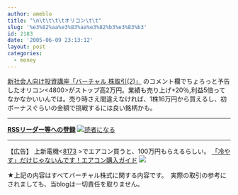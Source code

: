 ```yaml
---
author: ameblo
title: "\n\t\t\t\tオリコン\t\t"
slug: '%e3%82%aa%e3%83%aa%e3%82%b3%e3%83%b3'
id: 2183
date: '2005-06-09 23:13:12'
layout: post
categories:
  - money
---
```


[新社会人向け投資講座「バーチャル 株取引(2)」](http://akihiko.ameblo.jp/entry-1c692c7513d23d151c066f8d7e52910b.html) のコメント欄でちょろっと予告したオリコン<4800>がストップ高2万円。業績も売り上げ+20％,利益5倍ってなかなかいいんでは。売り時さえ間違えなければ、1株16万円から買えるし、初ボーナスぐらいの金額で挑戦するには良い銘柄かも。

* * *

[**RSSリーダー等への登録**](http://ameblo.jp/blog/rss.php?uid=akihiko) [![読者になる](http://ameblo.jp/p_skin/in_the_sea/img/btn_reader.gif)](http://ameblo.jp/blog/reader/edit.php?bid=48f98f04bfc207f6c6473e0adaa1ec24)

* * *

【広告】 上新電機<[8173](http://chart.finance.livedoor.com/index?stock_id=8173) >でエアコン買うと、100万円もらえるらしい。 [「冷やす」だけじゃないんです！エアコン購入ガイド](http://click.linksynergy.com/fs-bin/click?id=Lc4Ye5PmDRw&offerid=47123.10000032&type=1&subid=0) ![](http://ad.linksynergy.com/fs-bin/show?id=Lc4Ye5PmDRw&bids=47123.10000032&type=1&subid=0)

★上記の内容はすべてバーチャル株式に関する内容です。　実際の取引の参考にされましても、当blogは一切責任を取りません。